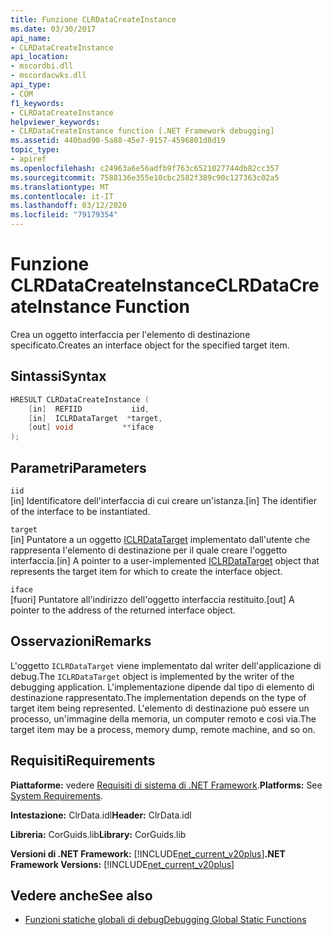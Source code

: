 ```yaml
---
title: Funzione CLRDataCreateInstance
ms.date: 03/30/2017
api_name:
- CLRDataCreateInstance
api_location:
- mscordbi.dll
- mscordacwks.dll
api_type:
- COM
f1_keywords:
- CLRDataCreateInstance
helpviewer_keywords:
- CLRDataCreateInstance function [.NET Framework debugging]
ms.assetid: 440bad90-5a88-45e7-9157-4596801d8d19
topic_type:
- apiref
ms.openlocfilehash: c24963a6e56adfb9f763c6521027744db82cc357
ms.sourcegitcommit: 7588136e355e10cbc2582f389c90c127363c02a5
ms.translationtype: MT
ms.contentlocale: it-IT
ms.lasthandoff: 03/12/2020
ms.locfileid: "79179354"
---
```

# <a name="clrdatacreateinstance-function"></a><span data-ttu-id="1d706-102">Funzione CLRDataCreateInstance</span><span class="sxs-lookup"><span data-stu-id="1d706-102">CLRDataCreateInstance Function</span></span>
<span data-ttu-id="1d706-103">Crea un oggetto interfaccia per l'elemento di destinazione specificato.</span><span class="sxs-lookup"><span data-stu-id="1d706-103">Creates an interface object for the specified target item.</span></span>  
  
## <a name="syntax"></a><span data-ttu-id="1d706-104">Sintassi</span><span class="sxs-lookup"><span data-stu-id="1d706-104">Syntax</span></span>  
  
```cpp  
HRESULT CLRDataCreateInstance (  
    [in]  REFIID           iid,
    [in]  ICLRDataTarget  *target,
    [out] void           **iface  
);  
```  
  
## <a name="parameters"></a><span data-ttu-id="1d706-105">Parametri</span><span class="sxs-lookup"><span data-stu-id="1d706-105">Parameters</span></span>  
 `iid`  
 <span data-ttu-id="1d706-106">[in] Identificatore dell'interfaccia di cui creare un'istanza.</span><span class="sxs-lookup"><span data-stu-id="1d706-106">[in] The identifier of the interface to be instantiated.</span></span>  
  
 `target`  
 <span data-ttu-id="1d706-107">[in] Puntatore a un oggetto [ICLRDataTarget](iclrdatatarget-interface.md) implementato dall'utente che rappresenta l'elemento di destinazione per il quale creare l'oggetto interfaccia.</span><span class="sxs-lookup"><span data-stu-id="1d706-107">[in] A pointer to a user-implemented [ICLRDataTarget](iclrdatatarget-interface.md) object that represents the target item for which to create the interface object.</span></span>  
  
 `iface`  
 <span data-ttu-id="1d706-108">[fuori] Puntatore all'indirizzo dell'oggetto interfaccia restituito.</span><span class="sxs-lookup"><span data-stu-id="1d706-108">[out] A pointer to the address of the returned interface object.</span></span>  
  
## <a name="remarks"></a><span data-ttu-id="1d706-109">Osservazioni</span><span class="sxs-lookup"><span data-stu-id="1d706-109">Remarks</span></span>  
 <span data-ttu-id="1d706-110">L'oggetto `ICLRDataTarget` viene implementato dal writer dell'applicazione di debug.</span><span class="sxs-lookup"><span data-stu-id="1d706-110">The `ICLRDataTarget` object is implemented by the writer of the debugging application.</span></span> <span data-ttu-id="1d706-111">L'implementazione dipende dal tipo di elemento di destinazione rappresentato.</span><span class="sxs-lookup"><span data-stu-id="1d706-111">The implementation depends on the type of target item being represented.</span></span> <span data-ttu-id="1d706-112">L'elemento di destinazione può essere un processo, un'immagine della memoria, un computer remoto e così via.</span><span class="sxs-lookup"><span data-stu-id="1d706-112">The target item may be a process, memory dump, remote machine, and so on.</span></span>  
  
## <a name="requirements"></a><span data-ttu-id="1d706-113">Requisiti</span><span class="sxs-lookup"><span data-stu-id="1d706-113">Requirements</span></span>  
 <span data-ttu-id="1d706-114">**Piattaforme:** vedere [Requisiti di sistema di .NET Framework](../../get-started/system-requirements.md).</span><span class="sxs-lookup"><span data-stu-id="1d706-114">**Platforms:** See [System Requirements](../../get-started/system-requirements.md).</span></span>  
  
 <span data-ttu-id="1d706-115">**Intestazione:** ClrData.idl</span><span class="sxs-lookup"><span data-stu-id="1d706-115">**Header:** ClrData.idl</span></span>  
  
 <span data-ttu-id="1d706-116">**Libreria:** CorGuids.lib</span><span class="sxs-lookup"><span data-stu-id="1d706-116">**Library:** CorGuids.lib</span></span>  
  
 <span data-ttu-id="1d706-117">**Versioni di .NET Framework:** [!INCLUDE[net_current_v20plus](../../../../includes/net-current-v20plus-md.md)]</span><span class="sxs-lookup"><span data-stu-id="1d706-117">**.NET Framework Versions:** [!INCLUDE[net_current_v20plus](../../../../includes/net-current-v20plus-md.md)]</span></span>  
  
## <a name="see-also"></a><span data-ttu-id="1d706-118">Vedere anche</span><span class="sxs-lookup"><span data-stu-id="1d706-118">See also</span></span>

- [<span data-ttu-id="1d706-119">Funzioni statiche globali di debug</span><span class="sxs-lookup"><span data-stu-id="1d706-119">Debugging Global Static Functions</span></span>](debugging-global-static-functions.md)

